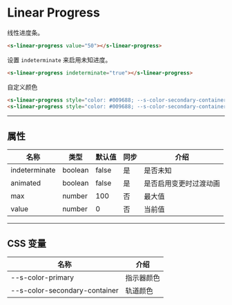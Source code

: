 # Linear Progress

线性进度条。

```html preview
<s-linear-progress value="50"></s-linear-progress>
```

设置 `indeterminate` 来启用未知进度。

```html preview
<s-linear-progress indeterminate="true"></s-linear-progress>
```

自定义颜色

```html preview
<s-linear-progress style="color: #009688; --s-color-secondary-container: #b4deda" value="50"></s-linear-progress>
<s-linear-progress style="color: #009688; --s-color-secondary-container: #b4deda" indeterminate="true"></s-linear-progress>
```

---

## 属性

| 名称          | 类型     | 默认值 | 同步 | 介绍                  |
| ------------- | ------- | ------ | --- | -------------------- |
| indeterminate | boolean | false  | 是  | 是否未知              |
| animated      | boolean | false  | 是  | 是否启用变更时过渡动画 |
| max           | number  | 100    | 否  | 最大值                |
| value         | number  | 0      | 否  | 当前值                |

---

## CSS 变量

| 名称                          | 介绍               |
| ----------------------------- | ----------------- |
| --s-color-primary             | 指示器颜色         |
| --s-color-secondary-container | 轨道颜色           |